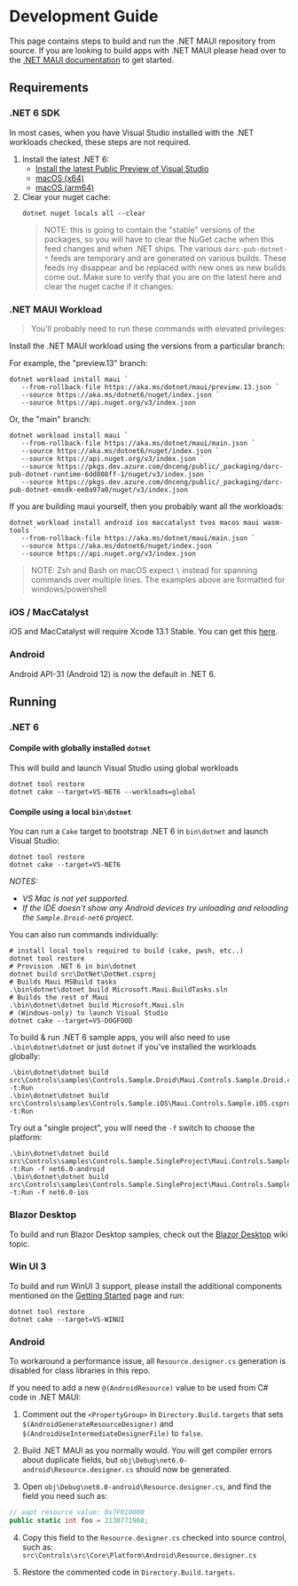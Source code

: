 # Development Guide

This page contains steps to build and run the .NET MAUI repository from source. If you are looking to build apps with .NET MAUI please head over to the [.NET MAUI documentation](https://docs.microsoft.com/dotnet/maui) to get started.

## Requirements

### .NET 6 SDK

In most cases, when you have Visual Studio installed with the .NET workloads checked, these steps are not required.

1. Install the latest .NET 6:  
   <!--- [Win (x64)](https://aka.ms/dotnet/6.0.2xx/daily/dotnet-sdk-win-x64.exe)   -->
   - [Install the latest Public Preview of Visual Studio](https://docs.microsoft.com/en-us/dotnet/maui/get-started/installation/)
   - [macOS (x64)](https://aka.ms/dotnet/6.0.2xx/daily/dotnet-sdk-osx-x64.pkg)  
   - [macOS (arm64)](https://aka.ms/dotnet/6.0.2xx/daily/dotnet-sdk-osx-arm64.pkg)
2. Clear your nuget cache:  
   ```
   dotnet nuget locals all --clear
   ```
   > NOTE: this is going to contain the "stable" versions of the packages, so you will have to clear the NuGet cache when this feed changes and when .NET ships. The various `darc-pub-dotnet-*` feeds are temporary and are generated on various builds. These feeds my disappear and be replaced with new ones as new builds come out. Make sure to verify that you are on the latest here and clear the nuget cache if it changes:  
   

### .NET MAUI Workload

> You'll probably need to run these commands with elevated privileges:

Install the .NET MAUI workload using the versions from a particular branch:  

For example, the "preview.13" branch:
```
dotnet workload install maui `
   --from-rollback-file https://aka.ms/dotnet/maui/preview.13.json `
   --source https://aka.ms/dotnet6/nuget/index.json `
   --source https://api.nuget.org/v3/index.json
```

Or, the "main" branch:
```
dotnet workload install maui `
   --from-rollback-file https://aka.ms/dotnet/maui/main.json `
   --source https://aka.ms/dotnet6/nuget/index.json `
   --source https://api.nuget.org/v3/index.json `
   --source https://pkgs.dev.azure.com/dnceng/public/_packaging/darc-pub-dotnet-runtime-6dd808ff-1/nuget/v3/index.json `
   --source https://pkgs.dev.azure.com/dnceng/public/_packaging/darc-pub-dotnet-emsdk-ee0a97a0/nuget/v3/index.json
```  

If you are building maui yourself, then you probably want all the workloads:

```
dotnet workload install android ios maccatalyst tvos macos maui wasm-tools `
   --from-rollback-file https://aka.ms/dotnet/maui/main.json `
   --source https://aka.ms/dotnet6/nuget/index.json `
   --source https://api.nuget.org/v3/index.json
```

> NOTE: Zsh and Bash on macOS expect `\` instead for spanning commands over multiple lines.  The examples above are formatted for windows/powershell

### iOS / MacCatalyst

iOS and MacCatalyst will require Xcode 13.1 Stable. You can get this [here](https://developer.apple.com/download/more/?name=Xcode).

### Android

Android API-31 (Android 12) is now the default in .NET 6.


## Running

### .NET 6

#### Compile with globally installed `dotnet`

This will build and launch Visual Studio using global workloads

```dotnetcli
dotnet tool restore
dotnet cake --target=VS-NET6 --workloads=global
```

#### Compile using a local `bin\dotnet`

You can run a `Cake` target to bootstrap .NET 6 in `bin\dotnet` and launch Visual Studio:

```dotnetcli
dotnet tool restore
dotnet cake --target=VS-NET6
```

_NOTES:_
- _VS Mac is not yet supported._
- _If the IDE doesn't show any Android devices try unloading and reloading the `Sample.Droid-net6` project._

You can also run commands individually:
```dotnetcli
# install local tools required to build (cake, pwsh, etc..)
dotnet tool restore
# Provision .NET 6 in bin\dotnet
dotnet build src\DotNet\DotNet.csproj
# Builds Maui MSBuild tasks
.\bin\dotnet\dotnet build Microsoft.Maui.BuildTasks.sln
# Builds the rest of Maui
.\bin\dotnet\dotnet build Microsoft.Maui.sln
# (Windows-only) to launch Visual Studio
dotnet cake --target=VS-DOGFOOD
```

To build & run .NET 6 sample apps, you will also need to use `.\bin\dotnet\dotnet` or just `dotnet` if you've installed the workloads globally:
```dotnetcli
.\bin\dotnet\dotnet build src\Controls\samples\Controls.Sample.Droid\Maui.Controls.Sample.Droid.csproj -t:Run
.\bin\dotnet\dotnet build src\Controls\samples\Controls.Sample.iOS\Maui.Controls.Sample.iOS.csproj -t:Run
```

Try out a "single project", you will need the `-f` switch to choose the platform:

```dotnetcli
.\bin\dotnet\dotnet build src\Controls\samples\Controls.Sample.SingleProject\Maui.Controls.Sample.SingleProject.csproj -t:Run -f net6.0-android
.\bin\dotnet\dotnet build src\Controls\samples\Controls.Sample.SingleProject\Maui.Controls.Sample.SingleProject.csproj -t:Run -f net6.0-ios
```

### Blazor Desktop

To build and run Blazor Desktop samples, check out the [Blazor Desktop](https://github.com/dotnet/maui/wiki/Blazor-Desktop) wiki topic.

### Win UI 3

To build and run WinUI 3 support, please install the additional components mentioned on the [Getting Started](https://docs.microsoft.com/en-us/dotnet/maui/get-started/installation) page and run:

```dotnetcli
dotnet tool restore
dotnet cake --target=VS-WINUI
```

### Android

To workaround a performance issue, all `Resource.designer.cs`
generation is disabled for class libraries in this repo.

If you need to add a new `@(AndroidResource)` value to be used from C#
code in .NET MAUI:

1. Comment out the `<PropertyGroup>` in `Directory.Build.targets` that
   sets `$(AndroidGenerateResourceDesigner)` and
   `$(AndroidUseIntermediateDesignerFile)` to `false`.

2. Build .NET MAUI as you normally would. You will get compiler errors
   about duplicate fields, but `obj\Debug\net6.0-android\Resource.designer.cs`
   should now be generated.

3. Open `obj\Debug\net6.0-android\Resource.designer.cs`, and find the
   field you need such as:

```csharp
// aapt resource value: 0x7F010000
public static int foo = 2130771968;
```

4. Copy this field to the `Resource.designer.cs` checked into source
   control, such as: `src\Controls\src\Core\Platform\Android\Resource.designer.cs`

5. Restore the commented code in `Directory.Build.targets`.
